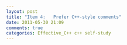 ```yaml
---
layout: post
title: "Item 4:   Prefer C++-style comments"
date: 2011-05-30 21:09
comments: true
categories: Effective_C++ c++ self-study
---
```

